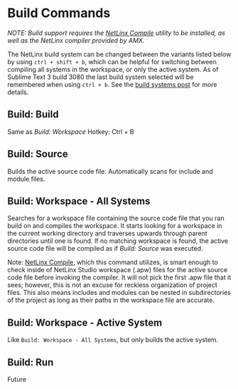 Build Commands
==============
*NOTE: Build support requires the [NetLinx Compile](https://github.com/amclain/netlinx-compile)
utility to be installed, as well as the NetLinx compiler provided by AMX.*

The NetLinx build system can be changed between the variants listed below by
using `ctrl + shift + b`, which can be helpful for switching between compiling
all systems in the workspace, or only the active system. As of Sublime Text 3
build 3080 the last build system selected will be remembered when using
`ctrl + b`. See the [build systems post](http://www.sublimetext.com/forum/viewtopic.php?f=2&t=17471)
for more details.


Build: Build
------------
Same as *Build: Workspace*
Hotkey: Ctrl + B


Build: Source
-------------
Builds the active source code file. Automatically scans for include and module
files.


Build: Workspace - All Systems
----------------
Searches for a workspace file containing the source code file that you ran build
on and compiles the workspace. It starts looking for a workspace in the current
working directory and traverses upwards through parent directories until one is
found. If no matching workspace is found, the active source code file will be
compiled as if *Build: Source* was executed.

Note: [NetLinx Compile](https://github.com/amclain/netlinx-compile), which this
command utilizes, is smart enough to check inside of NetLinx Studio workspace
(.apw) files for the active source code file before invoking the compiler. It
will not pick the first .apw file that it sees; however, this is not an excuse
for reckless organization of project files. This also means includes and modules
can be nested in subdirectories of the project as long as their paths in the
workspace file are accurate.


Build: Workspace - Active System
----------------
Like `Build: Workspace - All Systems`, but only builds the active system.


Build: Run
----------
Future
